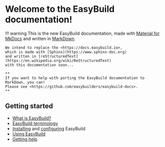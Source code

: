 # Welcome to the EasyBuild documentation!

!!! warning
    This is the new EasyBuild documentation,
    made with [Material for MkDocs](https://squidfunk.github.io/mkdocs-material)
    and written in [MarkDown](https://daringfireball.net/projects/markdown).

    We intend to replace the <https://docs.easybuild.io>,
    which is made with [Sphinx](https://www.sphinx-doc.org)
    and written in [reStructuredText](https://en.wikipedia.org/wiki/ReStructuredText)
    with this documentation soon...

    **
    If you want to help with porting the EasyBuild documentation to MarkDown, you can!  
    Please see <https://github.com/easybuilders/easybuild-docs>.
    **

## Getting started

- [What is EasyBuild?](what-is-easybuild.md)
- [EasyBuild terminology](terminology.md)
- [Installing](installation.md) and [configuring](configuration.md) EasyBuild
- [Using EasyBuild](using-easybuild.md)
- [Getting help](getting-help.md)
